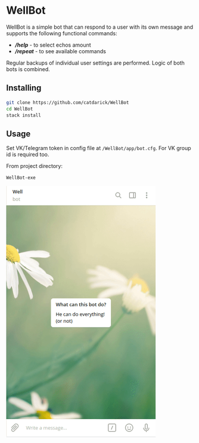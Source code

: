 # WellBot

WellBot is a simple bot that can respond to a user with its own message and supports the following functional commands:
  - *__/help__*   - to select echos amount
  - *__/repeat__* - to see available commands
  
Regular backups of individual user settings are performed.
Logic of both bots is combined.

## Installing

```sh
git clone https://github.com/catdarick/WellBot
cd WellBot
stack install
```

## Usage
Set VK/Telegram token in config file at `/WellBot/app/bot.cfg`.
For VK group id is required too.

From project directory:
```sh
WellBot-exe
```



![alt text](https://github.com/catdarick/WellBot/blob/master/Demo.gif?raw=true)

